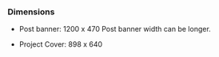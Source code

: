 ### Dimensions

- Post banner: 1200 x 470
  Post banner width can be longer.

- Project Cover: 898 x 640
